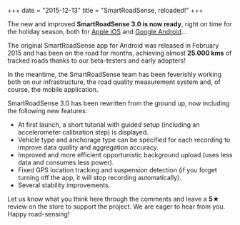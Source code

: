 +++
date = "2015-12-13"
title = "SmartRoadSense, reloaded!"
+++

The new and improved **SmartRoadSense&nbsp;3.0 is now ready**, right on time for the holiday season, both for [Apple iOS](https://itunes.apple.com/us/app/smartroadsense/id1063716780?l=it&ls=1&mt=8) and [Google Android](https://play.google.com/store/apps/details?id=it.uniurb.smartroadsense)…

The original SmartRoadSense app for Android was released in February 2015 and has been on the road for months, achieving almost **25.000&nbsp;kms** of tracked roads thanks to our beta-testers and early adopters!

In the meantime, the SmartRoadSense team has been feverishly working both on our infrastructure, the road quality measurement system and, of course, the mobile application.

SmartRoadSense 3.0 has been rewritten from the ground up, now including the following new features:

* At first launch, a short tutorial with guided setup (including an accelerometer calibration step) is displayed.
* Vehicle type and anchorage type can be specified for each recording to improve data quality and aggregation accuracy.
* Improved and more efficient opportunistic background upload (uses less data and consumes less power).
* Fixed GPS location tracking and suspension detection (if you forget turning off the app, it will stop recording automatically).
* Several stability improvements.

Let us know what you think here through the comments and leave a **5★** review on the store to support the project. We are eager to hear from you.
Happy road-sensing!
